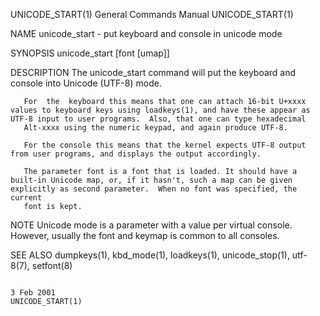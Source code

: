 UNICODE_START(1)                                                                           General Commands Manual                                                                           UNICODE_START(1)

NAME
       unicode_start - put keyboard and console in unicode mode

SYNOPSIS
       unicode_start [font [umap]]

DESCRIPTION
       The unicode_start command will put the keyboard and console into Unicode (UTF-8) mode.

       For  the  keyboard this means that one can attach 16-bit U+xxxx values to keyboard keys using loadkeys(1), and have these appear as UTF-8 input to user programs.  Also, that one can type hexadecimal
       Alt-xxxx using the numeric keypad, and again produce UTF-8.

       For the console this means that the kernel expects UTF-8 output from user programs, and displays the output accordingly.

       The parameter font is a font that is loaded. It should have a built-in Unicode map, or, if it hasn't, such a map can be given explicitly as second parameter.  When no font was specified, the current
       font is kept.

NOTE
       Unicode mode is a parameter with a value per virtual console.  However, usually the font and keymap is common to all consoles.

SEE ALSO
       dumpkeys(1), kbd_mode(1), loadkeys(1), unicode_stop(1), utf-8(7), setfont(8)

                                                                                                  3 Feb 2001                                                                                 UNICODE_START(1)
